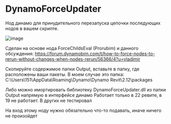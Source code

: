 # DynamoForceUpdater

Нод динамо для принудительного перезапуска цепочки последующих нодов в вашем скрипте.

![image](https://user-images.githubusercontent.com/68222448/168808031-0a3e50f2-8207-423e-b2c2-4a0a01cca2c9.png)


Сделан на основе нода ForceChildsEval (Prorubim) и данного обсуждения: 
https://forum.dynamobim.com/t/how-to-force-nodes-to-rerun-without-changes-when-nodes-rerun/56366/4?u=vladimir

Скопируйте содержимое папки Output, вставьте в папку, где расположены ваши пакеты.
В моем случае это папка: C:\Users\151\AppData\Roaming\Dynamo\Dynamo Revit\2.12\packages

Либо можно имортировать библиотеку DynamoForceUpdater.dll из папки Output напрямую в интерфейсе динамо
Работает только в 22 ревите, в 19 не работает. В других не тестировал

На вход этому ноду нужно обязательно что-то подавать, иначе ничего не произойдет
